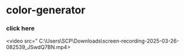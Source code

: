# color-generator
<h3><a>click here</a></h3>

<video src="
C:\Users\SCP\Downloads\screen-recording-2025-03-26-082539_JSwdQ7BN.mp4>

